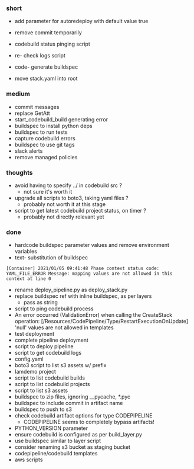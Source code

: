 ### short

- add parameter for autoredeploy with default value true
- remove commit temporarily

- codebuild status pinging script
- re- check logs script
- code- generate buildspec
- move stack.yaml into root

### medium

- commit messages
- replace GetAtt
- start_codebuild_build generating error
- buildspec to install python deps
- buildspec to run tests
- capture codebuild errors
- buildspec to use git tags
- slack alerts
- remove managed policies

### thoughts

- avoid having to specify ../ in codebuild src ?
  - not sure it's worth it
- upgrade all scripts to boto3, taking yaml files ?
  - probably not worth it at this stage
- script to get latest codebuild project status, on timer ?
  - probably not directly relevant yet

### done

- hardcode buildspec parameter values and remove environment variables
- text- substitution of buildspec

```
[Container] 2021/01/05 09:41:48 Phase context status code: YAML_FILE_ERROR Message: mapping values are not allowed in this context at line 0
```

- rename deploy_pipeline.py as deploy_stack.py
- replace buildspec ref with inline buildspec, as per layers
  - pass as string
- script to ping codebuild process
- An error occurred (ValidationError) when calling the CreateStack operation: [/Resources/CodePipeline/Type/RestartExecutionOnUpdate] 'null' values are not allowed in templates
- test deployment
- complete pipeline deployment
- script to deploy pipeline
- script to get codebuild logs
- config.yaml
- boto3 script to list s3 assets w/ prefix
- lamdemo project
- script to list codebuild builds
- script to list codebuild projects
- script to list s3 assets
- buildspec to zip files, ignoring __pycache, *.pyc
- buildspec to include commit in artifact name
- buildspec to push to s3
- check codebuild artifact options for type CODEPIPELINE
  - CODEPIPELINE seems to completely bypass artifacts!
- PYTHON_VERSION parameter
- ensure codebuild is configured as per build_layer.py
- use buildspec similar to layer script
- consider renaming s3 bucket as staging bucket
- codepipeline/codebuild templates
- aws scripts
